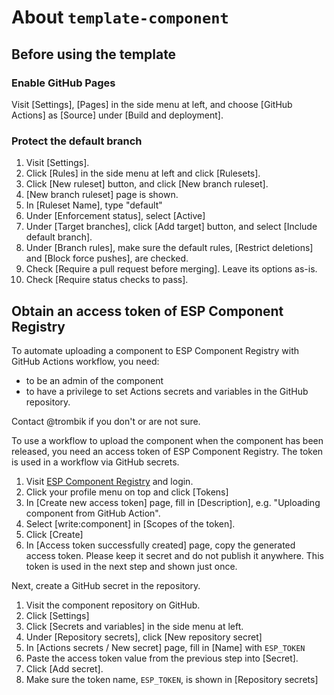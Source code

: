 # About `template-component`

## Before using the template

### Enable GitHub Pages

Visit [Settings], [Pages] in the side menu at left, and choose [GitHub Actions]
as [Source] under [Build and deployment].

### Protect the default branch

1. Visit [Settings].
1. Click [Rules] in the side menu at left and click [Rulesets].
1. Click [New ruleset] button, and click [New branch ruleset].
1. [New branch ruleset] page is shown.
1. In [Ruleset Name], type "default"
1. Under [Enforcement status], select [Active]
1. Under [Target branches], click [Add target] button, and select [Include
   default branch].
1. Under [Branch rules], make sure the default rules, [Restrict deletions] and
   [Block force pushes], are checked.
1. Check [Require a pull request before merging]. Leave its options as-is.
1. Check [Require status checks to pass].


## Obtain an access token of ESP Component Registry

To automate uploading a component to ESP Component Registry with GitHub
Actions workflow, you need:

* to be an admin of the component
* to have a privilege to set Actions secrets and variables in the GitHub
  repository.

Contact @trombik if you don't or are not sure.

To use a workflow to upload the component when the component has been released,
you need an access token of ESP Component Registry. The token is used in a
workflow via GitHub secrets.


1. Visit [ESP Component Registry](https://components.espressif.com/) and
   login.
1. Click your profile menu on top and click [Tokens]
1. In [Create new access token] page, fill in [Description], e.g. "Uploading
   component from GitHub Action".
1. Select [write:component] in [Scopes of the token].
1. Click [Create]
1. In [Access token successfully created] page, copy the generated access
   token. Please keep it secret and do not publish it anywhere. This token is
   used in the next step and shown just once.

Next, create a GitHub secret in the repository.

1. Visit the component repository on GitHub.
1. Click [Settings]
1. Click [Secrets and variables] in the side menu at left.
1. Under [Repository secrets], click [New repository secret]
1. In [Actions secrets / New secret] page, fill in [Name] with `ESP_TOKEN`
1. Paste the access token value from the previous step into [Secret].
1. Click [Add secret].
1. Make sure the token name, `ESP_TOKEN`, is shown in [Repository secrets]

